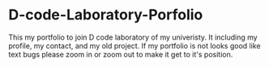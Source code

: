 # D-code-Laboratory-Porfolio
This my portfolio to join D code laboratory of my univeristy. It including my profile, my contact, and my old project.
If my portfolio is not looks good like text bugs please zoom in or zoom out to make it get to it's position.
